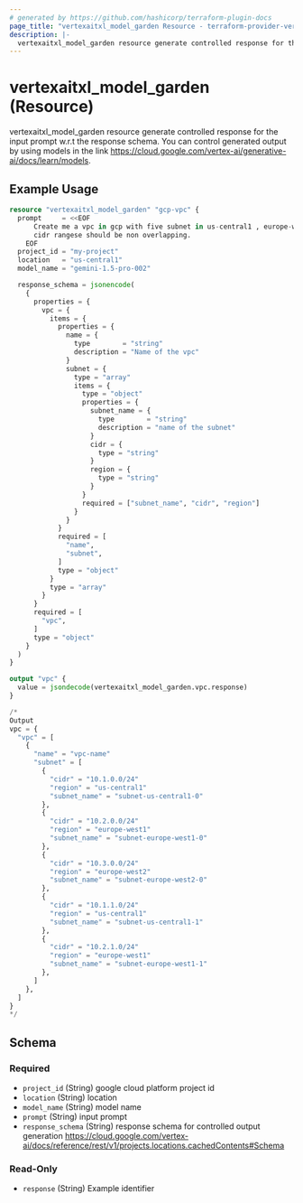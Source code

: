 ```yaml
---
# generated by https://github.com/hashicorp/terraform-plugin-docs
page_title: "vertexaitxl_model_garden Resource - terraform-provider-verteaitxl"
description: |-
  vertexaitxl_model_garden resource generate controlled response for the input prompt w.r.t the response schema. 
---
```


# vertexaitxl_model_garden (Resource)

  vertexaitxl_model_garden resource generate controlled response for the input prompt w.r.t the response schema. You can control generated output by using models in the link https://cloud.google.com/vertex-ai/generative-ai/docs/learn/models.

## Example Usage

```terraform
resource "vertexaitxl_model_garden" "gcp-vpc" {
  prompt     = <<EOF
      Create me a vpc in gcp with five subnet in us-central1 , europe-west1 and europe-west2 region with the range of 10.1.0.0/24 , 10.2.0.0/24 and 10.3.0.0/24 respectively.
      cidr rangese should be non overlapping. 
    EOF
  project_id = "my-project"
  location   = "us-central1"
  model_name = "gemini-1.5-pro-002"

  response_schema = jsonencode(
    {
      properties = {
        vpc = {
          items = {
            properties = {
              name = {
                type        = "string"
                description = "Name of the vpc"
              }
              subnet = {
                type = "array"
                items = {
                  type = "object"
                  properties = {
                    subnet_name = {
                      type        = "string"
                      description = "name of the subnet"
                    }
                    cidr = {
                      type = "string"
                    }
                    region = {
                      type = "string"
                    }
                  }
                  required = ["subnet_name", "cidr", "region"]
                }
              }
            }
            required = [
              "name",
              "subnet",
            ]
            type = "object"
          }
          type = "array"
        }
      }
      required = [
        "vpc",
      ]
      type = "object"
    }
  )
}

output "vpc" {
  value = jsondecode(vertexaitxl_model_garden.vpc.response)
}

/*
Output
vpc = {
  "vpc" = [
    {
      "name" = "vpc-name"
      "subnet" = [
        {
          "cidr" = "10.1.0.0/24"
          "region" = "us-central1"
          "subnet_name" = "subnet-us-central1-0"
        },
        {
          "cidr" = "10.2.0.0/24"
          "region" = "europe-west1"
          "subnet_name" = "subnet-europe-west1-0"
        },
        {
          "cidr" = "10.3.0.0/24"
          "region" = "europe-west2"
          "subnet_name" = "subnet-europe-west2-0"
        },
        {
          "cidr" = "10.1.1.0/24"
          "region" = "us-central1"
          "subnet_name" = "subnet-us-central1-1"
        },
        {
          "cidr" = "10.2.1.0/24"
          "region" = "europe-west1"
          "subnet_name" = "subnet-europe-west1-1"
        },
      ]
    },
  ]
}
*/
```

<!-- schema generated by tfplugindocs -->
## Schema

### Required

- `project_id` (String) google cloud platform project id
- `location` (String) location
- `model_name` (String) model name 
- `prompt` (String) input prompt
- `response_schema` (String) response schema for controlled output generation https://cloud.google.com/vertex-ai/docs/reference/rest/v1/projects.locations.cachedContents#Schema

### Read-Only

- `response` (String) Example identifier
